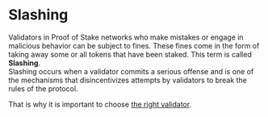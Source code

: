 # Slashing

Validators in Proof of Stake networks who make mistakes or engage in malicious behavior can be subject to fines. These fines come in the form of taking away some or all tokens that have been staked. This term is called **Slashing**.\
Slashing occurs when a validator commits a serious offense and is one of the mechanisms that disincentivizes attempts by validators to break the rules of the protocol.

That is why it is important to choose [the right validator](../getting-started/importance\_of\_choosing\_the\_right\_validator.md).

